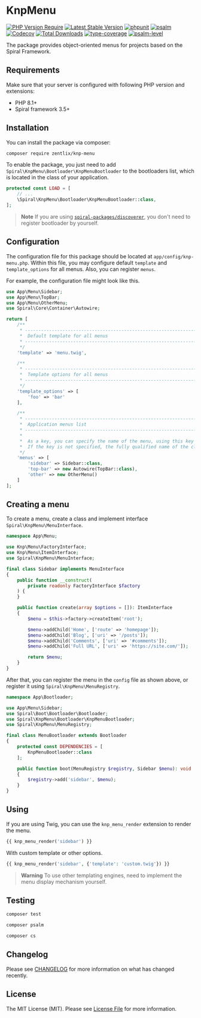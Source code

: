 # KnpMenu

[![PHP Version Require](https://poser.pugx.org/zentlix/knp-menu/require/php)](https://packagist.org/packages/zentlix/knp-menu)
[![Latest Stable Version](https://poser.pugx.org/zentlix/knp-menu/v/stable)](https://packagist.org/packages/zentlix/knp-menu)
[![phpunit](https://github.com/zentlix/knp-menu/actions/workflows/phpunit.yml/badge.svg)](https://github.com/zentlix/knp-menu/actions)
[![psalm](https://github.com/zentlix/knp-menu/actions/workflows/psalm.yml/badge.svg)](https://github.com/zentlix/knp-menu/actions)
[![Codecov](https://codecov.io/gh/zentlix/knp-menu/branch/master/graph/badge.svg)](https://codecov.io/gh/zentlix/knp-menu)
[![Total Downloads](https://poser.pugx.org/zentlix/knp-menu/downloads)](https://packagist.org/packages/zentlix/knp-menu)
[![type-coverage](https://shepherd.dev/github/zentlix/knp-menu/coverage.svg)](https://shepherd.dev/github/zentlix/knp-menu)
[![psalm-level](https://shepherd.dev/github/zentlix/knp-menu/level.svg)](https://shepherd.dev/github/zentlix/knp-menu)

The package provides object-oriented menus for projects based on the Spiral Framework.

## Requirements

Make sure that your server is configured with following PHP version and extensions:

- PHP 8.1+
- Spiral framework 3.5+

## Installation

You can install the package via composer:

```bash
composer require zentlix/knp-menu
```

To enable the package, you just need to add `Spiral\KnpMenu\Bootloader\KnpMenuBootloader`
to the bootloaders list, which is located in the class of your application.

```php
protected const LOAD = [
    // ...
    \Spiral\KnpMenu\Bootloader\KnpMenuBootloader::class,
];
```

> **Note**
> If you are using [`spiral-packages/discoverer`](https://github.com/spiral-packages/discoverer),
> you don't need to register bootloader by yourself.

## Configuration

The configuration file for this package should be located at `app/config/knp-menu.php`.
Within this file, you may configure default `template` and `template_options` for all menus.
Also, you can register `menus`.

For example, the configuration file might look like this.

```php
use App\Menu\Sidebar;
use App\Menu\TopBar;
use App\Menu\OtherMenu;
use Spiral\Core\Container\Autowire;

return [
    /**
     * -------------------------------------------------------------------------
     *  Default template for all menus
     * -------------------------------------------------------------------------
     */
    'template' => 'menu.twig',

    /**
     * -------------------------------------------------------------------------
     *  Template options for all menus
     * -------------------------------------------------------------------------
     */
    'template_options' => [
        'foo' => 'bar'
    ],

    /**
     * -------------------------------------------------------------------------
     *  Application menus list
     * -------------------------------------------------------------------------
     *
     *  As a key, you can specify the name of the menu, using this key you can get the menu.
     *  If the key is not specified, the fully qualified name of the class will be used as the key.
     */
    'menus' => [
        'sidebar' => Sidebar::class,
        'top-bar' => new Autowire(TopBar::class),
        'other' => new OtherMenu()
    ]
];
```

## Creating a menu

To create a menu, create a class and implement interface `Spiral\KnpMenu\MenuInterface`.

```php
namespace App\Menu;

use Knp\Menu\FactoryInterface;
use Knp\Menu\ItemInterface;
use Spiral\KnpMenu\MenuInterface;

final class Sidebar implements MenuInterface
{
    public function __construct(
        private readonly FactoryInterface $factory
    ) {
    }

    public function create(array $options = []): ItemInterface
    {
        $menu = $this->factory->createItem('root');

        $menu->addChild('Home', ['route' => 'homepage']);
        $menu->addChild('Blog', ['uri' => '/posts']);
        $menu->addChild('Comments', ['uri' => '#comments']);
        $menu->addChild('Full URL', ['uri' => 'https://site.com/']);

        return $menu;
    }
}
```

After that, you can register the menu in the `config` file as shown above,
or register it using `Spiral\KnpMenu\MenuRegistry`.

```php
namespace App\Bootloader;

use App\Menu\Sidebar;
use Spiral\Boot\Bootloader\Bootloader;
use Spiral\KnpMenu\Bootloader\KnpMenuBootloader;
use Spiral\KnpMenu\MenuRegistry;

final class MenuBootloader extends Bootloader
{
    protected const DEPENDENCIES = [
        KnpMenuBootloader::class
    ];

    public function boot(MenuRegistry $registry, Sidebar $menu): void
    {
        $registry->add('sidebar', $menu);
    }
}
```

## Using

If you are using Twig, you can use the `knp_menu_render` extension to render the menu.

```php
{{ knp_menu_render('sidebar') }}
```

With custom template or other options.

```php
{{ knp_menu_render('sidebar', {'template': 'custom.twig'}) }}
```

> **Warning**
> To use other templating engines, need to implement the menu display mechanism yourself.

## Testing

```bash
composer test
```

```bash
composer psalm
```

```bash
composer cs
```

## Changelog

Please see [CHANGELOG](CHANGELOG.md) for more information on what has changed recently.

## License

The MIT License (MIT). Please see [License File](LICENSE) for more information.
